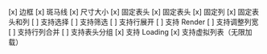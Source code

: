 [x] 边框
[x] 斑马线
[x] 尺寸大小
[x] 固定表头
[x] 固定表头
[x] 固定列
[x] 固定表头和列
[ ] 支持选择
[ ] 支持筛选
[ ] 支持行展开
[ ] 支持 Render
[ ] 支持调整列宽
[ ] 支持行列合并
[ ] 支持表头分组
[x] 支持 Loading
[x] 支持虚拟列表（无限加载）